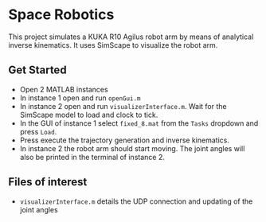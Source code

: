 # Space Robotics
This project simulates a KUKA R10 Agilus robot arm by means of analytical inverse kinematics. It uses SimScape to visualize the robot arm.

## Get Started

* Open 2 MATLAB instances
* In instance 1 open and run `openGui.m`
* In instance 2 open and run `visualizerInterface.m`. Wait for the SimScape model to load and clock to tick.
* In the GUI of instance 1 select `fixed_8.mat` from the `Tasks` dropdown and press `Load`.
* Press execute the trajectory generation and inverse kinematics.
* In instance 2 the robot arm should start moving. The joint angles will also be printed in the terminal of instance 2.

## Files of interest
* `visualizerInterface.m` details the UDP connection and updating of the joint angles
